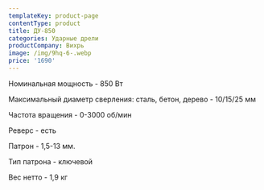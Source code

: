 ```yaml
---
templateKey: product-page
contentType: product
title: ДУ-850
categories: Ударные дрели
productCompany: Вихрь
image: /img/9hq-6-.webp
price: '1690'
---
```

Номинальная мощность - 850 Вт

Максимальный диаметр сверления: сталь, бетон, дерево - 10/15/25 мм

Частота вращения - 0-3000 об/мин

Реверс - есть

Патрон - 1,5-13 мм.

Тип патрона - ключевой

Вес нетто - 1,9 кг
